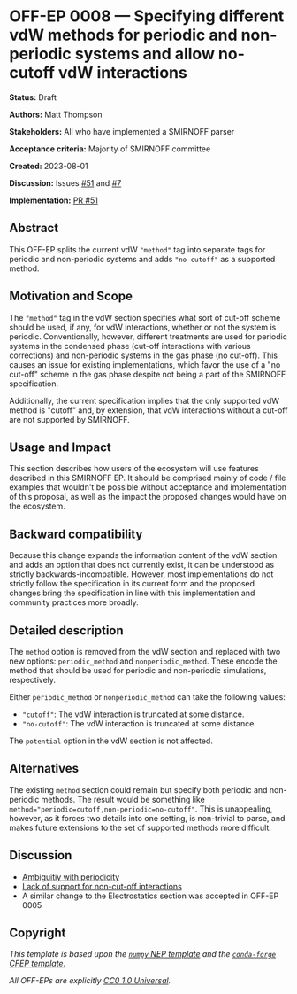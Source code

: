 # OFF-EP 0008 — Specifying different vdW methods for periodic and non-periodic systems and allow no-cutoff vdW interactions

**Status:** Draft

**Authors:** Matt Thompson

**Stakeholders:** All who have implemented a SMIRNOFF parser

**Acceptance criteria:** Majority of SMIRNOFF committee

**Created:** 2023-08-01

**Discussion:** Issues [#51](https://github.com/openforcefield/standards/pull/51) and
[#7](https://github.com/openforcefield/standards/issues/7)

**Implementation:** [PR #51](https://github.com/openforcefield/standards/pull/51)

## Abstract

This OFF-EP splits the current vdW `"method"` tag into separate tags for periodic and non-periodic systems and adds `"no-cutoff"` as a supported method.

## Motivation and Scope

The `"method"` tag in the vdW section specifies what sort of cut-off scheme should be used, if any, for vdW
interactions, whether or not the system is periodic. Conventionally, however, different treatments are used for
periodic systems in the condensed phase (cut-off interactions with various corrections) and non-periodic systems in the
gas phase (no cut-off). This causes an issue for existing implementations, which favor the use of a "no cut-off" scheme
in the gas phase despite not being a part of the SMIRNOFF specification.

Additionally, the current specification implies that the only supported vdW method is "cutoff" and, by extension, that vdW
interactions without a cut-off are not supported by SMIRNOFF.

## Usage and Impact

This section describes how users of the ecosystem will use features 
described in this SMIRNOFF EP. It should be comprised mainly of code / file 
examples that wouldn't  be possible without acceptance and implementation 
of this proposal, as well as the impact the proposed changes would have 
on the ecosystem. 

## Backward compatibility

Because this change expands the information content of the vdW section and adds an option that does not currently
exist, it can be understood as strictly backwards-incompatible. However, most implementations do not strictly follow
the specification in its current form and the proposed changes bring the specification in line with this implementation
and community practices more broadly.

## Detailed description

The `method` option is removed from the vdW section and replaced with two new options: `periodic_method` and
`nonperiodic_method`. These encode the method that should be used for periodic and non-periodic simulations,
respectively.

Either `periodic_method` or `nonperiodic_method` can take the following values:

* `"cutoff"`: The vdW interaction is truncated at some distance.
* `"no-cutoff"`: The vdW interaction is truncated at some distance.

The `potential` option in the vdW section is not affected.

## Alternatives

The existing `method` section could remain but specify both periodic and non-periodic methods. The result would be
something like `method="periodic=cutoff,non-periodic=no-cutoff"`. This is unappealing, however, as it forces two
details into one setting, is non-trivial to parse, and makes future extensions to the set of supported methods more difficult.

## Discussion

* [Ambiguitiy with periodicity](https://github.com/openforcefield/standards/pull/51)
* [Lack of support for non-cut-off interactions](https://github.com/openforcefield/standards/issues/7)
* A similar change to the Electrostatics section was accepted in OFF-EP 0005

## Copyright

*This template is based upon the [``numpy`` NEP template](https://github.com/numpy/numpy/blob/master/doc/neps/nep-template.rst) and the
[``conda-forge`` CFEP template.](https://github.com/conda-forge/cfep/blob/master/cfep-00.md)*

*All OFF-EPs are explicitly [CC0 1.0 Universal](https://creativecommons.org/publicdomain/zero/1.0/).*
